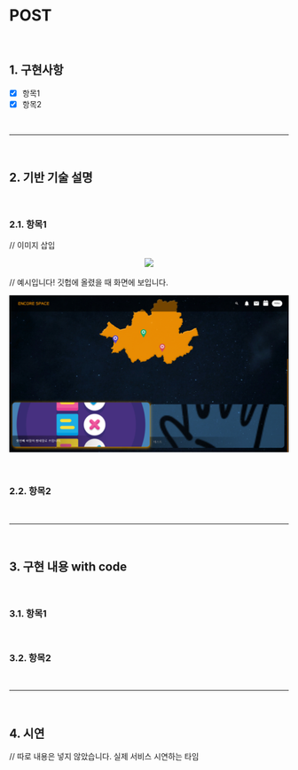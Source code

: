 # POST

<br/>

## 1. 구현사항

- [x] 항목1
- [x] 항목2

<br/>

---

<br/>

## 2. 기반 기술 설명

<br/>

### 2.1. 항목1

// 이미지 삽입
<p align="center">
    <img src="/절대경로" width="필요시 숫자로 설정. 이미지 사이즈에 따라 적절히 조절"/>
</p>

// 예시입니다! 깃헙에 올렸을 때 화면에 보입니다.
<p align="center">
    <img src="/docs/heejun_docs/img/썸네일테스트2.png" width="700"/>
</p>


<br/>

### 2.2. 항목2

<br/>

---

<br/>

## 3. 구현 내용 with code

<br/>

### 3.1. 항목1

<br/>

### 3.2. 항목2

<br/>

---

<br/>

## 4. 시연

// 따로 내용은 넣지 않았습니다. 실제 서비스 시연하는 타임

<br/>
<br/>